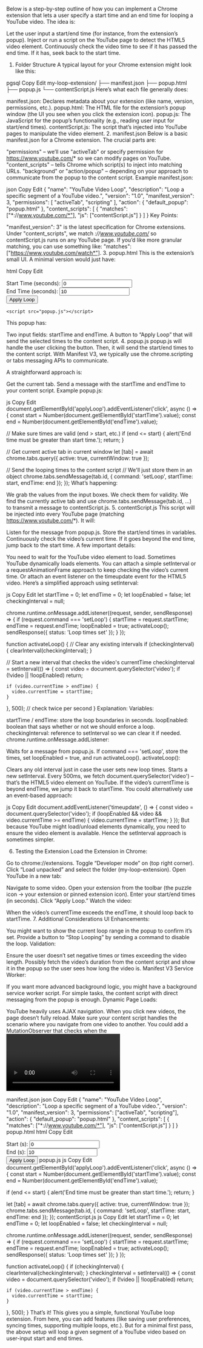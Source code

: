 Below is a step-by-step outline of how you can implement a Chrome extension that lets a user specify a start time and an end time for looping a YouTube video. The idea is:

Let the user input a start/end time (for instance, from the extension’s popup).
Inject or run a script on the YouTube page to detect the HTML5 video element.
Continuously check the video time to see if it has passed the end time. If it has, seek back to the start time.
1. Folder Structure
A typical layout for your Chrome extension might look like this:

pgsql
Copy
Edit
my-loop-extension/
  ├── manifest.json
  ├── popup.html
  ├── popup.js
  └── contentScript.js
Here’s what each file generally does:

manifest.json: Declares metadata about your extension (like name, version, permissions, etc.).
popup.html: The HTML file for the extension’s popup window (the UI you see when you click the extension icon).
popup.js: The JavaScript for the popup’s functionality (e.g., reading user input for start/end times).
contentScript.js: The script that’s injected into YouTube pages to manipulate the video element.
2. manifest.json
Below is a basic manifest.json for a Chrome extension. The crucial parts are:

"permissions" – we’ll use "activeTab" or specify permission for https://www.youtube.com/* so we can modify pages on YouTube.
"content_scripts" – tells Chrome which script(s) to inject into matching URLs.
"background" or "action/popup" – depending on your approach to communicate from the popup to the content script.
Example manifest.json:

json
Copy
Edit
{
  "name": "YouTube Video Loop",
  "description": "Loop a specific segment of a YouTube video.",
  "version": "1.0",
  "manifest_version": 3,
  "permissions": [
    "activeTab",
    "scripting"
  ],
  "action": {
    "default_popup": "popup.html"
  },
  "content_scripts": [
    {
      "matches": ["*://www.youtube.com/*"],
      "js": ["contentScript.js"]
    }
  ]
}
Key Points:

"manifest_version": 3" is the latest specification for Chrome extensions.
Under "content_scripts", we match *://www.youtube.com/* so contentScript.js runs on any YouTube page.
If you’d like more granular matching, you can use something like: "matches": ["https://www.youtube.com/watch*"].
3. popup.html
This is the extension’s small UI. A minimal version would just have:

html
Copy
Edit
<!DOCTYPE html>
<html>
  <head>
    <title>YouTube Loop</title>
  </head>
  <body>
    <div>
      <label for="startTime">Start Time (seconds): </label>
      <input type="number" id="startTime" min="0" value="0">
    </div>
    <div>
      <label for="endTime">End Time (seconds): </label>
      <input type="number" id="endTime" min="1" value="10">
    </div>
    <button id="applyLoop">Apply Loop</button>

    <script src="popup.js"></script>
  </body>
</html>
This popup has:

Two input fields: startTime and endTime.
A button to “Apply Loop” that will send the selected times to the content script.
4. popup.js
popup.js will handle the user clicking the button. Then, it will send the start/end times to the content script. With Manifest V3, we typically use the chrome.scripting or tabs messaging APIs to communicate.

A straightforward approach is:

Get the current tab.
Send a message with the startTime and endTime to your content script.
Example popup.js:

js
Copy
Edit
document.getElementById('applyLoop').addEventListener('click', async () => {
  const start = Number(document.getElementById('startTime').value);
  const end = Number(document.getElementById('endTime').value);

  // Make sure times are valid (end > start, etc.)
  if (end <= start) {
    alert('End time must be greater than start time.');
    return;
  }

  // Get current active tab in current window
  let [tab] = await chrome.tabs.query({ active: true, currentWindow: true });

  // Send the looping times to the content script
  // We'll just store them in an object
  chrome.tabs.sendMessage(tab.id, {
    command: 'setLoop',
    startTime: start,
    endTime: end
  });
});
What’s happening:

We grab the values from the input boxes.
We check them for validity.
We find the currently active tab and use chrome.tabs.sendMessage(tab.id, ...) to transmit a message to contentScript.js.
5. contentScript.js
This script will be injected into every YouTube page (matching https://www.youtube.com/*). It will:

Listen for the message from popup.js.
Store the start/end times in variables.
Continuously check the video’s current time. If it goes beyond the end time, jump back to the start time.
A few important details:

You need to wait for the YouTube video element to load. Sometimes YouTube dynamically loads elements.
You can attach a simple setInterval or a requestAnimationFrame approach to keep checking the video’s current time.
Or attach an event listener on the timeupdate event for the HTML5 video.
Here’s a simplified approach using setInterval:

js
Copy
Edit
let startTime = 0;
let endTime = 0;
let loopEnabled = false;
let checkingInterval = null;

chrome.runtime.onMessage.addListener((request, sender, sendResponse) => {
  if (request.command === 'setLoop') {
    startTime = request.startTime;
    endTime = request.endTime;
    loopEnabled = true;
    activateLoop();
    sendResponse({ status: 'Loop times set' });
  }
});

function activateLoop() {
  // Clear any existing intervals
  if (checkingInterval) {
    clearInterval(checkingInterval);
  }

  // Start a new interval that checks the video's currentTime
  checkingInterval = setInterval(() => {
    const video = document.querySelector('video');
    if (!video || !loopEnabled) return;

    if (video.currentTime > endTime) {
      video.currentTime = startTime;
    }
  }, 500); // check twice per second
}
Explanation:
Variables:

startTime / endTime: store the loop boundaries in seconds.
loopEnabled: boolean that says whether or not we should enforce a loop.
checkingInterval: reference to setInterval so we can clear it if needed.
chrome.runtime.onMessage.addListener:

Waits for a message from popup.js.
If command === 'setLoop', store the times, set loopEnabled = true, and run activateLoop().
activateLoop():

Clears any old interval just in case the user sets new loop times.
Starts a new setInterval.
Every 500ms, we fetch document.querySelector('video') – that’s the HTML5 video element on YouTube.
If the video’s currentTime is beyond endTime, we jump it back to startTime.
You could alternatively use an event-based approach:

js
Copy
Edit
document.addEventListener('timeupdate', () => {
  const video = document.querySelector('video');
  if (loopEnabled && video && video.currentTime >= endTime) {
    video.currentTime = startTime;
  }
});
But because YouTube might load/unload elements dynamically, you need to ensure the video element is available. Hence the setInterval approach is sometimes simpler.

6. Testing the Extension
Load the Extension in Chrome:

Go to chrome://extensions.
Toggle “Developer mode” on (top right corner).
Click “Load unpacked” and select the folder (my-loop-extension).
Open YouTube in a new tab:

Navigate to some video.
Open your extension from the toolbar (the puzzle icon → your extension or pinned extension icon).
Enter your start/end times (in seconds).
Click “Apply Loop.”
Watch the video:

When the video’s currentTime exceeds the endTime, it should loop back to startTime.
7. Additional Considerations
UI Enhancements:

You might want to show the current loop range in the popup to confirm it’s set.
Provide a button to “Stop Looping” by sending a command to disable the loop.
Validation:

Ensure the user doesn’t set negative times or times exceeding the video length.
Possibly fetch the video’s duration from the content script and show it in the popup so the user sees how long the video is.
Manifest V3 Service Worker:

If you want more advanced background logic, you might have a background service worker script.
For simple tasks, the content script with direct messaging from the popup is enough.
Dynamic Page Loads:

YouTube heavily uses AJAX navigation. When you click new videos, the page doesn’t fully reload.
Make sure your content script handles the scenario where you navigate from one video to another.
You could add a MutationObserver that checks when the <video> element changes or re-inject your logic.
For a minimal first version, the document.querySelector('video') approach will work as long as the video element is present.
Complete Minimal Example
Putting it all together, here’s a super-consolidated version of key files:

manifest.json
json
Copy
Edit
{
  "name": "YouTube Video Loop",
  "description": "Loop a specific segment of a YouTube video.",
  "version": "1.0",
  "manifest_version": 3,
  "permissions": ["activeTab", "scripting"],
  "action": {
    "default_popup": "popup.html"
  },
  "content_scripts": [
    {
      "matches": ["*://www.youtube.com/*"],
      "js": ["contentScript.js"]
    }
  ]
}
popup.html
html
Copy
Edit
<!DOCTYPE html>
<html>
  <head><title>YouTube Loop</title></head>
  <body>
    <div>
      <label for="startTime">Start (s): </label>
      <input type="number" id="startTime" min="0" value="0">
    </div>
    <div>
      <label for="endTime">End (s): </label>
      <input type="number" id="endTime" min="1" value="10">
    </div>
    <button id="applyLoop">Apply Loop</button>
    <script src="popup.js"></script>
  </body>
</html>
popup.js
js
Copy
Edit
document.getElementById('applyLoop').addEventListener('click', async () => {
  const start = Number(document.getElementById('startTime').value);
  const end = Number(document.getElementById('endTime').value);

  if (end <= start) {
    alert('End time must be greater than start time.');
    return;
  }

  let [tab] = await chrome.tabs.query({ active: true, currentWindow: true });
  chrome.tabs.sendMessage(tab.id, {
    command: 'setLoop',
    startTime: start,
    endTime: end
  });
});
contentScript.js
js
Copy
Edit
let startTime = 0;
let endTime = 0;
let loopEnabled = false;
let checkingInterval = null;

chrome.runtime.onMessage.addListener((request, sender, sendResponse) => {
  if (request.command === 'setLoop') {
    startTime = request.startTime;
    endTime = request.endTime;
    loopEnabled = true;
    activateLoop();
    sendResponse({ status: 'Loop times set' });
  }
});

function activateLoop() {
  if (checkingInterval) {
    clearInterval(checkingInterval);
  }
  checkingInterval = setInterval(() => {
    const video = document.querySelector('video');
    if (!video || !loopEnabled) return;
    
    if (video.currentTime > endTime) {
      video.currentTime = startTime;
    }
  }, 500);
}
That’s it! This gives you a simple, functional YouTube loop extension. From here, you can add features (like saving user preferences, syncing times, supporting multiple loops, etc.). But for a minimal first pass, the above setup will loop a given segment of a YouTube video based on user-input start and end times.